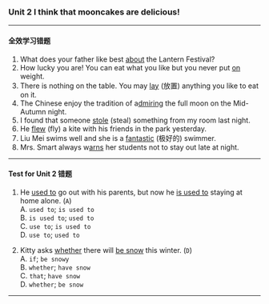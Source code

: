 ### Unit 2 I think that mooncakes are delicious!

---

#### 全效学习错题

1. What does your father like best <u>about</u> the Lantern Festival?
2. How lucky you are! You can eat what you like but you never put <u>on</u> weight.
3. There is nothing on the table. You may <u>lay</u> (放置) anything you like to eat on it.
4. The Chinese enjoy the tradition of a<u>dmiring</u> the full moon on the Mid-Autumn night.
5. I found that someone <u>stole</u> (steal) something from my room last night.
6. He <u>flew</u> (fly) a kite with his friends in the park yesterday.
7. Liu Mei swims well and she is a <u>fantastic</u> (极好的) swimmer.
8. Mrs. Smart always w<u>arns</u> her students not to stay out late at night.

---

#### Test for Unit 2 错题

1. He <u>used to</u> go out with his parents, but now he <u>is used to</u> staying at home alone. (`A`)<br>
    A. `used to`; `is used to`<br>
    B. `is used to`; `used to`<br>
    C. `use to`; `is used to`<br>
    D. `use to`; `used to`<br>

2. Kitty asks <u>whether</u> there will <u>be snow</u> this winter. (`D`)<br>
    A. `if`; `be snowy`<br>
    B. `whether`; `have snow`<br>
    C. `that`; `have snow`<br>
    D. `whether`; `be snow`<br>

---
